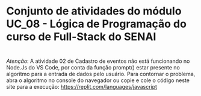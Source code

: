# Conjunto de atividades do módulo UC_08 - Lógica de Programação do curso de Full-Stack do SENAI<h1>
*Atenção*: A atividade 02 de Cadastro de eventos não está funcionando no Node.Js do VS Code, por conta da função prompt() estar presente no algoritmo para a entrada de dados pelo usuário.
Para contornar o problema, abra o algoritmo no console do navegador ou copie e cole o código neste site para a execução: https://replit.com/languages/javascript
